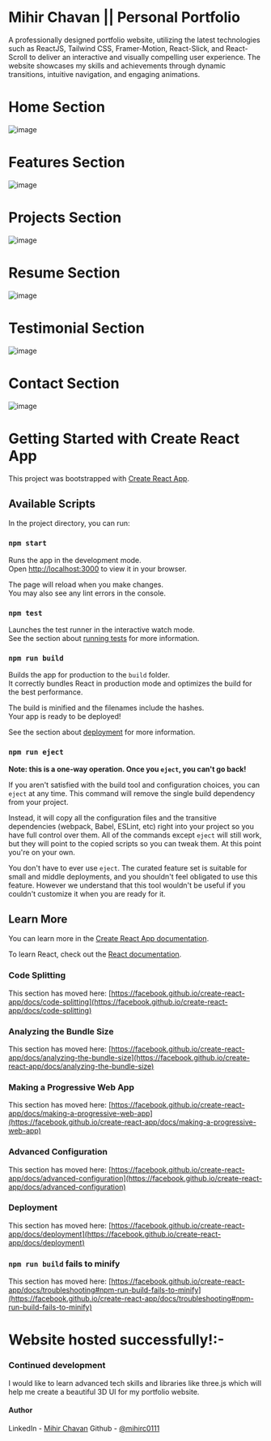 
# Mihir Chavan || Personal Portfolio
A professionally designed portfolio website, utilizing the latest technologies such as ReactJS, Tailwind CSS, Framer-Motion, React-Slick, and React-Scroll to deliver an interactive and visually compelling user experience. The website showcases my skills and achievements through dynamic transitions, intuitive navigation, and engaging animations.

# Home Section
![image](https://github.com/mihirc0111/Portfolio-Mihir-React-Tailwind/assets/84846378/9350e1a5-5546-4aba-b648-95806967fb10)

# Features Section
![image](https://github.com/mihirc0111/Portfolio-Mihir-React-Tailwind/assets/84846378/4d765cae-68fd-48ef-b4c1-4ff92d5e94db)

# Projects Section
![image](https://github.com/mihirc0111/Portfolio-Mihir-React-Tailwind/assets/84846378/0a0157d2-fe8c-4ac6-b140-3293fca6721f)

# Resume Section
![image](https://github.com/mihirc0111/Portfolio-Mihir-React-Tailwind/assets/84846378/daf0c883-3ecd-490e-9f11-35aa83ba090b)

# Testimonial Section
![image](https://github.com/mihirc0111/Portfolio-Mihir-React-Tailwind/assets/84846378/7fccc637-8c20-44fb-acea-b9a913868fd6)

# Contact Section
![image](https://github.com/mihirc0111/Portfolio-Mihir-React-Tailwind/assets/84846378/7bae7e64-8607-4962-8e56-0bbd685501eb)

# Getting Started with Create React App

This project was bootstrapped with [Create React App](https://github.com/facebook/create-react-app).

## Available Scripts

In the project directory, you can run:

### `npm start`

Runs the app in the development mode.\
Open [http://localhost:3000](http://localhost:3000) to view it in your browser.

The page will reload when you make changes.\
You may also see any lint errors in the console.

### `npm test`

Launches the test runner in the interactive watch mode.\
See the section about [running tests](https://facebook.github.io/create-react-app/docs/running-tests) for more information.

### `npm run build`

Builds the app for production to the `build` folder.\
It correctly bundles React in production mode and optimizes the build for the best performance.

The build is minified and the filenames include the hashes.\
Your app is ready to be deployed!

See the section about [deployment](https://facebook.github.io/create-react-app/docs/deployment) for more information.

### `npm run eject`

**Note: this is a one-way operation. Once you `eject`, you can't go back!**

If you aren't satisfied with the build tool and configuration choices, you can `eject` at any time. This command will remove the single build dependency from your project.

Instead, it will copy all the configuration files and the transitive dependencies (webpack, Babel, ESLint, etc) right into your project so you have full control over them. All of the commands except `eject` will still work, but they will point to the copied scripts so you can tweak them. At this point you're on your own.

You don't have to ever use `eject`. The curated feature set is suitable for small and middle deployments, and you shouldn't feel obligated to use this feature. However we understand that this tool wouldn't be useful if you couldn't customize it when you are ready for it.

## Learn More

You can learn more in the [Create React App documentation](https://facebook.github.io/create-react-app/docs/getting-started).

To learn React, check out the [React documentation](https://reactjs.org/).

### Code Splitting

This section has moved here: [https://facebook.github.io/create-react-app/docs/code-splitting](https://facebook.github.io/create-react-app/docs/code-splitting)

### Analyzing the Bundle Size

This section has moved here: [https://facebook.github.io/create-react-app/docs/analyzing-the-bundle-size](https://facebook.github.io/create-react-app/docs/analyzing-the-bundle-size)

### Making a Progressive Web App

This section has moved here: [https://facebook.github.io/create-react-app/docs/making-a-progressive-web-app](https://facebook.github.io/create-react-app/docs/making-a-progressive-web-app)

### Advanced Configuration

This section has moved here: [https://facebook.github.io/create-react-app/docs/advanced-configuration](https://facebook.github.io/create-react-app/docs/advanced-configuration)

### Deployment

This section has moved here: [https://facebook.github.io/create-react-app/docs/deployment](https://facebook.github.io/create-react-app/docs/deployment)

### `npm run build` fails to minify

This section has moved here: [https://facebook.github.io/create-react-app/docs/troubleshooting#npm-run-build-fails-to-minify](https://facebook.github.io/create-react-app/docs/troubleshooting#npm-run-build-fails-to-minify)

# Website hosted successfully!:- 

### Continued development
I would like to learn advanced tech skills and libraries like three.js which will help me create a beautiful 3D UI for my portfolio website.

#### Author

LinkedIn - [Mihir Chavan](https://www.linkedin.com/in/mihir-chavan-643615234/)
Github - [@mihirc0111](https://github.com/mihirc0111)
